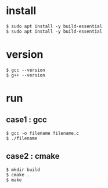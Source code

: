 # install
```
$ sudo apt install -y build-essential
$ sudo apt install -y build-essential
```

# version
```
$ gcc --version
$ g++ --version
```

# run
## case1 : gcc
```
$ gcc -o filename filename.c
$ ./filename
```

## case2 : cmake
```
$ mkdir build
$ cmake .
$ make
```